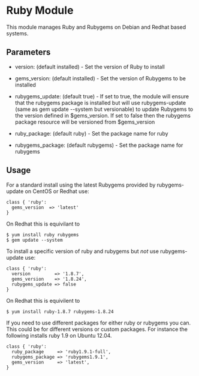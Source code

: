 # Ruby Module

This module manages Ruby and Rubygems on Debian and Redhat based systems.

## Parameters

* version: (default installed) -
 Set the version of Ruby to install

* gems_version: (default installed) -
 Set the version of Rubygems to be installed

* rubygems_update: (default true) -
 If set to true, the module will ensure that the rubygems package is installed
but will use rubygems-update (same as gem update --system but versionable) to
update Rubygems to the version defined in $gems_version.  If set to false then
the rubygems package resource will be versioned from $gems_version

* ruby_package: (default ruby) -
 Set the package name for ruby

* rubygems_package: (default rubygems) -
 Set the package name for rubygems

## Usage

For a standard install using the latest Rubygems provided by rubygems-update on
CentOS or Redhat use:

    class { 'ruby':
      gems_version  => 'latest'
    }

On Redhat this is equivilant to

    $ yum install ruby rubygems
    $ gem update --system

To install a specific version of ruby and rubygems but *not* use
rubygems-update use:

    class { 'ruby':
      version         => '1.8.7',
      gems_version    => '1.8.24',
      rubygems_update => false
    }

On Redhat this is equivilent to

    $ yum install ruby-1.8.7 rubygems-1.8.24

If you need to use different packages for either ruby or rubygems you
can. This could be for different versions or custom packages. For
instance the following installs ruby 1.9 on Ubuntu 12.04.

    class { 'ruby':
      ruby_package     => 'ruby1.9.1-full',
      rubygems_package => 'rubygems1.9.1',
      gems_version     => 'latest',
    }

